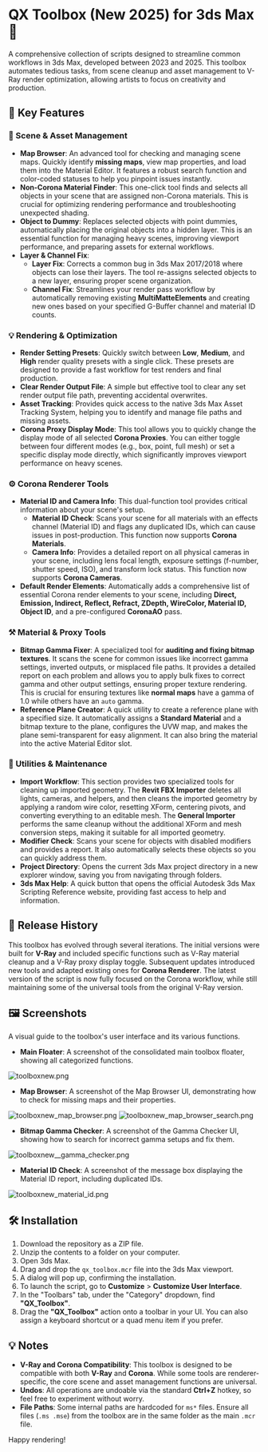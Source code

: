 # QX Toolbox (New 2025) for 3ds Max 🎨

A comprehensive collection of scripts designed to streamline common workflows in 3ds Max, developed between 2023 and 2025. This toolbox automates tedious tasks, from scene cleanup and asset management to V-Ray render optimization, allowing artists to focus on creativity and production.

## 🚀 Key Features

### 🔧 Scene & Asset Management

* **Map Browser**: An advanced tool for checking and managing scene maps. Quickly identify **missing maps**, view map properties, and load them into the Material Editor. It features a robust search function and color-coded statuses to help you pinpoint issues instantly. 
* **Non-Corona Material Finder**: This one-click tool finds and selects all objects in your scene that are assigned non-Corona materials. This is crucial for optimizing rendering performance and troubleshooting unexpected shading.
* **Object to Dummy**: Replaces selected objects with point dummies, automatically placing the original objects into a hidden layer. This is an essential function for managing heavy scenes, improving viewport performance, and preparing assets for external workflows.
* **Layer & Channel Fix**:
    * **Layer Fix**: Corrects a common bug in 3ds Max 2017/2018 where objects can lose their layers. The tool re-assigns selected objects to a new layer, ensuring proper scene organization.
    * **Channel Fix**: Streamlines your render pass workflow by automatically removing existing **MultiMatteElements** and creating new ones based on your specified G-Buffer channel and material ID counts.

### 💡 Rendering & Optimization

* **Render Setting Presets**: Quickly switch between **Low**, **Medium**, and **High** render quality presets with a single click. These presets are designed to provide a fast workflow for test renders and final production.
* **Clear Render Output File**: A simple but effective tool to clear any set render output file path, preventing accidental overwrites.
* **Asset Tracking**: Provides quick access to the native 3ds Max Asset Tracking System, helping you to identify and manage file paths and missing assets.
* **Corona Proxy Display Mode**: This tool allows you to quickly change the display mode of all selected **Corona Proxies**. You can either toggle between four different modes (e.g., box, point, full mesh) or set a specific display mode directly, which significantly improves viewport performance on heavy scenes.

### ⚙️ Corona Renderer Tools

* **Material ID and Camera Info**: This dual-function tool provides critical information about your scene's setup.
    * **Material ID Check**: Scans your scene for all materials with an effects channel (Material ID) and flags any duplicated IDs, which can cause issues in post-production. This function now supports **Corona Materials**.
    * **Camera Info**: Provides a detailed report on all physical cameras in your scene, including lens focal length, exposure settings (f-number, shutter speed, ISO), and transform lock status. This function now supports **Corona Cameras**.
* **Default Render Elements**: Automatically adds a comprehensive list of essential Corona render elements to your scene, including **Direct, Emission, Indirect, Reflect, Refract, ZDepth, WireColor, Material ID, Object ID**, and a pre-configured **CoronaAO** pass.

### ⚒️ Material & Proxy Tools

* **Bitmap Gamma Fixer**: A specialized tool for **auditing and fixing bitmap textures**. It scans the scene for common issues like incorrect gamma settings, inverted outputs, or misplaced file paths. It provides a detailed report on each problem and allows you to apply bulk fixes to correct gamma and other output settings, ensuring proper texture rendering. This is crucial for ensuring textures like **normal maps** have a gamma of 1.0 while others have an `auto` gamma.
* **Reference Plane Creator**: A quick utility to create a reference plane with a specified size. It automatically assigns a **Standard Material** and a bitmap texture to the plane, configures the UVW map, and makes the plane semi-transparent for easy alignment. It can also bring the material into the active Material Editor slot.

### 🔎 Utilities & Maintenance

* **Import Workflow**: This section provides two specialized tools for cleaning up imported geometry. The **Revit FBX Importer** deletes all lights, cameras, and helpers, and then cleans the imported geometry by applying a random wire color, resetting XForm, centering pivots, and converting everything to an editable mesh. The **General Importer** performs the same cleanup without the additional XForm and mesh conversion steps, making it suitable for all imported geometry.
* **Modifier Check**: Scans your scene for objects with disabled modifiers and provides a report. It also automatically selects these objects so you can quickly address them.
* **Project Directory**: Opens the current 3ds Max project directory in a new explorer window, saving you from navigating through folders.
* **3ds Max Help**: A quick button that opens the official Autodesk 3ds Max Scripting Reference website, providing fast access to help and information.

## 📅 Release History

This toolbox has evolved through several iterations. The initial versions were built for **V-Ray** and included specific functions such as V-Ray material cleanup and a V-Ray proxy display toggle. Subsequent updates introduced new tools and adapted existing ones for **Corona Renderer**. The latest version of the script is now fully focused on the Corona workflow, while still maintaining some of the universal tools from the original V-Ray version.

## 🖼️ Screenshots

A visual guide to the toolbox's user interface and its various functions.

* **Main Floater**: A screenshot of the consolidated main toolbox floater, showing all categorized functions.

![toolboxnew.png](toolboxnew.png)

* **Map Browser**: A screenshot of the Map Browser UI, demonstrating how to check for missing maps and their properties.

![toolboxnew_map_browser.png](toolboxnew_map_browser.png)
![toolboxnew_map_browser_search.png](toolboxnew_map_browser_search.png)

* **Bitmap Gamma Checker**: A screenshot of the Gamma Checker UI, showing how to search for incorrect gamma setups and fix them.

![toolboxnew__gamma_checker.png](toolboxnew_gamma_checker.png)

* **Material ID Check**: A screenshot of the message box displaying the Material ID report, including duplicated IDs.

![toolboxnew_material_id.png](toolboxnew_material_id.png)

## 🛠️ Installation

1.  Download the repository as a ZIP file.
2.  Unzip the contents to a folder on your computer.
3.  Open 3ds Max.
4.  Drag and drop the `qx_toolbox.mcr` file into the 3ds Max viewport.
5.  A dialog will pop up, confirming the installation.
6.  To launch the script, go to **Customize** > **Customize User Interface**.
7.  In the "Toolbars" tab, under the "Category" dropdown, find **"QX_Toolbox"**.
8.  Drag the **"QX_Toolbox"** action onto a toolbar in your UI. You can also assign a keyboard shortcut or a quad menu item if you prefer.

## 💡 Notes

* **V-Ray and Corona Compatibility**: This toolbox is designed to be compatible with both **V-Ray** and **Corona**. While some tools are renderer-specific, the core scene and asset management functions are universal.
* **Undos**: All operations are undoable via the standard **Ctrl+Z** hotkey, so feel free to experiment without worry.
* **File Paths**: Some internal paths are hardcoded for `ms*` files. Ensure all files (`.ms .mse`) from the toolbox are in the same folder as the main `.mcr` file.

Happy rendering!
